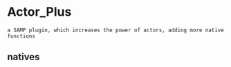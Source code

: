 # Actor_Plus
	a SAMP plugin, which increases the power of actors, adding more native functions

## natives

### 